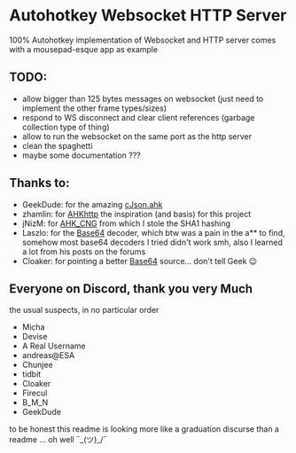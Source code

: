 
#  Autohotkey Websocket HTTP Server

100% Autohotkey implementation of Websocket and HTTP server
comes with a mousepad-esque app as example

## TODO:
* allow bigger than 125 bytes messages on websocket (just need to implement the other frame types/sizes)
* respond to WS disconnect and clear client references (garbage collection type of thing)
* allow to run the websocket on the same port as the http server
* clean the spaghetti
* maybe some documentation ???

## Thanks to:
* GeekDude: for the amazing [cJson.ahk](https://github.com/G33kDude/cJson.ahk)
* zhamlin: for [AHKhttp](https://github.com/zhamlin/AHKhttp) the inspiration (and basis) for this project
* jNizM: for [AHK_CNG](https://github.com/jNizM/AHK_CNG) from which I stole the SHA1 hashing
* Laszlo: for the [Base64](https://autohotkey.com/board/topic/9974-include-a-bitmap-in-your-uncompiled-script/page-2#entry63195) decoder, which btw was a pain in the a** to find, somehow most base64 decoders I tried didn't work smh, also I learned a lot from his posts on the forums
* Cloaker: for pointing a better [Base64](https://github.com/G33kDude/MCL.ahk/blob/main/MCL.ahk) source... don't tell Geek 😉

## Everyone on Discord, thank you very Much
the usual suspects, in no particular order
* Micha
* Devise
* A Real Username
* andreas@ESA
* Chunjee
* tidbit
* Cloaker
* Firecul
* B_M_N
* GeekDude

to be honest this readme is looking more like a graduation discurse than a readme ... oh well
¯\_(ツ)_/¯
